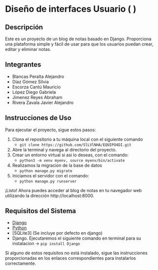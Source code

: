 # Diseño de interfaces Usuario (  )

## Descripción
Este es un proyecto de un blog de notas basado en Django. Proporciona una plataforma simple y fácil de usar para que los usuarios puedan crear, editar y eliminar notas.

## Integrantes
- Blancas Peralta Alejandro
- Díaz Gómez Silvia
- Escorza Cantú Mauricio
- López Diego Gabriela 
- Jimenez Reyes Abraham
- Rivera Zavala Javier Alejandro


## Instrucciones de Uso
Para ejecutar el proyecto, sigue estos pasos:

1. Clona el repositorio a tu máquina local con el siguiente comando
   - ```git clone https://github.com/SlLVlNHA/EQUIPO4DI.git```
2. Abre la terminal y navega al directorio del proyecto.
3. Crear un entorno virtual si asi lo deseas, con el comando:
   - ```python3 -m venv myenv, source myenv/bin/activate ```
4. Realizamos la migracion de la base de datos
   - ```python manage.py migrate```
5. Iniciamos el servidor con el comando:
   - ```python manage.py runserver```

¡Listo! Ahora puedes acceder al blog de notas en tu navegador web utilizando la dirección http://localhost:8000.

## Requisitos del Sistema
- [Django](https://docs.djangoproject.com/en/5.0/topics/install/)
- [Python](https://www.python.org/downloads/)
- [SQLite3] (Se incluye por defecto en django)
- Django. Ejecutaremos el siguiente comando en terminal para su instalacion -> ```pip install Django```

Si alguno de estos requisitos no está instalado, sigue las instrucciones proporcionadas en los enlaces correspondientes para instalarlos correctamente.
